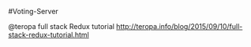 #Voting-Server

@teropa full stack Redux tutorial
http://teropa.info/blog/2015/09/10/full-stack-redux-tutorial.html
